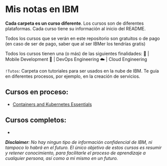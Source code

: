 # Mis notas en IBM

**Cada carpeta es un curso diferente**. Los cursos son de diferentes plataformas. Cada curso tiene su información al inicio del README.

Todos los cursos que se verán en este repositorio son gratuitos o de pago (en caso de ser de pago, saber que al ser IBMer los tendrías gratis)

Todos los cursos tienen una (o más) de las siguientes finalidades:
📱 | Mobile Development
🔄 | DevOps Engineering
☁️ | Cloud Engineering

`!Tutos`: Carpeta con tutoriales para ser usados en la nube de IBM. Te guía en diferentes procesos, por ejemplo, en la creación de servicios.

## Cursos en proceso:
- [Containers and Kubernetes Essentials](https://github.com/dottox/ibm-notes/tree/main/Containers%20and%20Kubernetes%20Essentials)

## Cursos completos:
- 

***Disclaimer**: No hay ningun tipo de información confidencial de IBM, ni tampoco lo habrá en el futuro. El único objetivo de estos cursos es resumir y retener conocimiento, para facilitarle el proceso de aprendizaje a cualquier persona, así como a mi mismo en un futuro.*